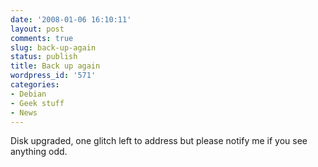 ```yaml
---
date: '2008-01-06 16:10:11'
layout: post
comments: true
slug: back-up-again
status: publish
title: Back up again
wordpress_id: '571'
categories:
- Debian
- Geek stuff
- News
---
```


Disk upgraded, one glitch left to address but please notify me if you see anything odd.
